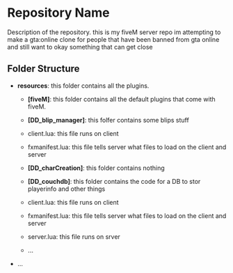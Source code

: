# Repository Name

Description of the repository.
  this is my fiveM server repo im attempting to make a gta:online clone for people that have been banned from gta online and still want to okay something that can get close
## Folder Structure

- **resources**: this folder contains all the plugins.
  - **[fiveM]**: this folder contains all the default plugins that come with fiveM.
   - **[DD_blip_manager]**: this folfer contains some blips stuff
    - client.lua: this file runs on client
    - fxmanifest.lua: this file tells server what files to load on the client and server
   - **[DD_charCreation]**: this folder contains nothing
   - **[DD_couchdb]**: this folder contains the code for a DB to stor playerinfo and other things
    - client.lua: this file runs on client
    - fxmanifest.lua: this file tells server what files to load on the client and server
    - server.lua: this file runs on srver

  - ...

- ...
